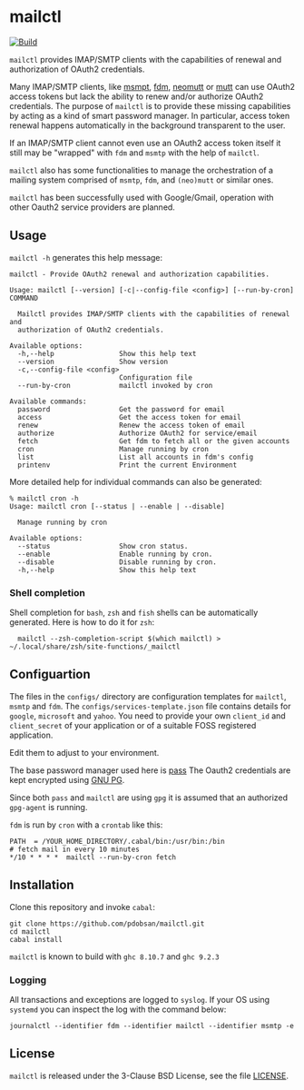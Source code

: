 # mailctl

[![Build](https://github.com/pdobsan/mailctl/actions/workflows/build.yaml/badge.svg)](https://github.com/pdobsan/mailctl/actions/workflows/build.yaml)

`mailctl` provides IMAP/SMTP clients with the capabilities of renewal and
authorization of OAuth2 credentials.

Many IMAP/SMTP clients, like [msmpt](https://marlam.de/msmtp/),
[fdm](https://github.com/nicm/fdm),
[neomutt](https://github.com/neomutt/neomutt) or
[mutt](http://www.mutt.org/) can use OAuth2 access tokens but lack the
ability to renew and/or authorize OAuth2 credentials. The purpose of
`mailctl` is to provide these missing capabilities by acting as a kind of
smart password manager. In particular, access token renewal happens
automatically in the background transparent to the user.

If an IMAP/SMTP client cannot even use an OAuth2 access token itself it
still may be "wrapped" with `fdm` and `msmtp` with the help of `mailctl`.

`mailctl` also has some functionalities to manage the orchestration of
a mailing system comprised of `msmtp`, `fdm`, and `(neo)mutt` or similar
ones.

`mailctl` has been successfully used with Google/Gmail, operation with other
Oauth2 service providers are planned.

## Usage

`mailctl -h` generates this help message:

    mailctl - Provide OAuth2 renewal and authorization capabilities.

    Usage: mailctl [--version] [-c|--config-file <config>] [--run-by-cron] COMMAND

      Mailctl provides IMAP/SMTP clients with the capabilities of renewal and
      authorization of OAuth2 credentials.

    Available options:
      -h,--help                Show this help text
      --version                Show version
      -c,--config-file <config>
                               Configuration file
      --run-by-cron            mailctl invoked by cron

    Available commands:
      password                 Get the password for email
      access                   Get the access token for email
      renew                    Renew the access token of email
      authorize                Authorize OAuth2 for service/email
      fetch                    Get fdm to fetch all or the given accounts
      cron                     Manage running by cron
      list                     List all accounts in fdm's config
      printenv                 Print the current Environment

More detailed help for individual commands can also be generated:

    % mailctl cron -h
    Usage: mailctl cron [--status | --enable | --disable]

      Manage running by cron

    Available options:
      --status                 Show cron status.
      --enable                 Enable running by cron.
      --disable                Disable running by cron.
      -h,--help                Show this help text

### Shell completion
 
Shell completion for `bash`, `zsh` and `fish` shells can be automatically
generated. Here is how to do it for `zsh`:

      mailctl --zsh-completion-script $(which mailctl) > ~/.local/share/zsh/site-functions/_mailctl


## Configuartion

The files in the `configs/` directory are configuration templates for
`mailctl`, `msmtp` and `fdm`. The `configs/services-template.json` file
contains details for `google`, `microsoft` and `yahoo`. You need to provide
your own `client_id` and `client_secret` of your application or of a
suitable FOSS registered application.

Edit them to adjust to your environment.

The base password manager used here is
[pass](https://www.passwordstore.org/)
The Oauth2 credentials are kept encrypted using
[GNU PG](https://www.gnupg.org/).

Since both `pass` and `mailctl` are using `gpg` it is assumed that an
authorized `gpg-agent` is running.

`fdm` is run by `cron` with a `crontab` like this:

    PATH  = /YOUR_HOME_DIRECTORY/.cabal/bin:/usr/bin:/bin
    # fetch mail in every 10 minutes
    */10 * * * *  mailctl --run-by-cron fetch


## Installation

Clone this repository and invoke `cabal`:

    git clone https://github.com/pdobsan/mailctl.git
    cd mailctl
    cabal install

`mailctl` is known to build with `ghc 8.10.7` and `ghc 9.2.3`

### Logging

All transactions and exceptions are logged to `syslog`. If your OS using
`systemd` you can inspect the log with the command below:

    journalctl --identifier fdm --identifier mailctl --identifier msmtp -e


## License

`mailctl` is released under the 3-Clause BSD License, see the file
[LICENSE](LICENSE).

